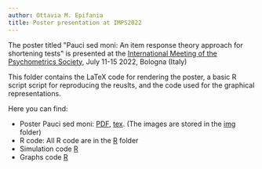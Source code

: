 ```yaml
---
author: Ottavia M. Epifania
title: Poster presentation at IMPS2022
---
```


The poster titled "Pauci sed moni: An item response theory approach for shortening tests" is presented at the [International Meeting of the Psychometrics Society](https://www.psychometricsociety.org/imps-2022), July 11-15 2022, Bologna (Italy)

This folder contains the LaTeX code for rendering the poster, a basic R script script for reproducing the reuslts, and the code used for the graphical representations.

Here you can find: 

- Poster Pauci sed moni: [PDF](Poster/imps2002.pdf), [tex](Poster/imps2002.tex). (The images are stored in the [img](https://github.com/OttaviaE/IMPS2022/tree/main/Poster/img) folder)
- R code: All R code are in the [R](https://github.com/OttaviaE/IMPS2022/tree/main/R) folder
- Simulation code [R](R/Less-Is-More-Commented-R-Script.R)
- Graphs code [R](R/graphs.R)

